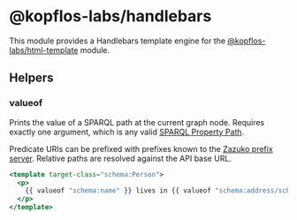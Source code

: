 # @kopflos-labs/handlebars

This module provides a Handlebars template engine for the [@kopflos-labs/html-template](./html-template.md) module.

## Helpers

### valueof

Prints the value of a SPARQL path at the current graph node. Requires exactly one argument,
which is any valid [SPARQL Property Path](https://www.w3.org/TR/sparql11-query/#propertypaths).

Predicate URIs can be prefixed with prefixes known to the [Zazuko prefix server](https://prefix.zazuko.com/prefixes).
Relative paths are resolved against the API base URL.

```handlebars
<template target-class="schema:Person">
  <p>
    {{ valueof "schema:name" }} lives in {{ valueof "schema:address/schema:addressLocality" }}
  </p>
</template>
```
